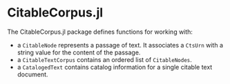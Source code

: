 # CitableCorpus.jl

The CitableCorpus.jl package defines functions for working with:  

- a `CitableNode` represents a passage of text.  It associates a `CtsUrn` with a string value for the content of the passage.
- a `CitableTextCorpus` contains an ordered list of `CitableNodes`.
- a `CatalogedText` contains catalog information for a single citable text document.
